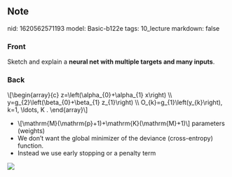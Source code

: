 ## Note
nid: 1620562571193
model: Basic-b122e
tags: 10_lecture
markdown: false

### Front
Sketch and explain a <b>neural net with multiple targets and many
inputs</b>.

### Back
<div>
  \[\begin{array}{c} z=\left(\alpha_{0}+\alpha_{1} x\right) \\
  y=g_{2}\left(\beta_{0}+\beta_{1} z_{1}\right) \\
  O_{k}=g_{1}\left(y_{k}\right), k=1, \ldots, K . \end{array}\]
</div>
<div>
  <div>
    <ul>
      <li>\[\mathrm{M}(\mathrm{p}+1)+\mathrm{K}(\mathrm{M}+1)\]
      parameters (weights)
      <li>We don’t want the global minimizer of the deviance
      (cross-entropy) function.
      <li>Instead we use early stopping or a penalty term
    </ul>
  </div>
</div>
<div><img src=
"paste-286f949d95015c4f04bbf4ee1a4c7ef733d0b3ff.jpg"></div>
